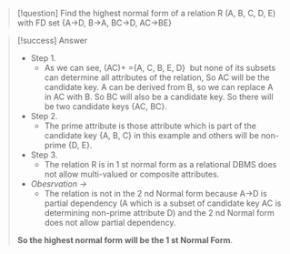 >[!question] 
> Find the highest normal form of a relation R (A, B, C, D, E) with FD set {A->D, B->A, BC->D, AC->BE} 

>[!success] Answer
>- Step 1.
>	- As we can see, (AC)+ ={A, C, B, E, D}  but none of its subsets can determine all attributes of the relation, So AC will be the candidate key. A can be derived from B, so we can replace A in AC with B. So BC will also be a candidate key. So there will be two candidate keys {AC, BC}.
>- Step 2.  
>	- The prime attribute is those attribute which is part of the candidate key {A, B, C} in this example and others will be non-prime {D, E}.
>- Step 3.  
>	- The relation R is in 1 st normal form as a relational DBMS does not allow multi-valued or composite attributes.
>- *Obesrvation ->*
>	- The relation is not in the 2 nd Normal form because A->D is partial dependency (A which is a subset of candidate key AC is determining non-prime attribute D) and the 2 nd Normal form does not allow partial dependency.
>
>**So the highest normal form will be the 1 st Normal Form**.